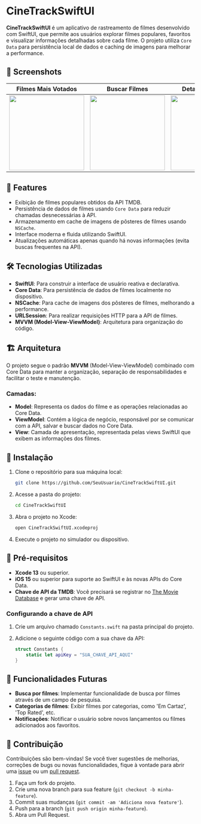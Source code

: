 # CineTrackSwiftUI

**CineTrackSwiftUI** é um aplicativo de rastreamento de filmes desenvolvido com SwiftUI, que permite aos usuários explorar filmes populares, favoritos e visualizar informações detalhadas sobre cada filme. O projeto utiliza `Core Data` para persistência local de dados e caching de imagens para melhorar a performance.


## 🎨 Screenshots

| Filmes Mais Votados | Buscar Filmes | Detalhes do Filme |
|:-------------------------:|:-------------------------:|:-------------------------:|
| <img src="https://i.imgur.com/iuCKwOr.png" width="200"/> | <img src="https://i.imgur.com/Lrvdbkn.png" width="200"/> | <img src="https://i.imgur.com/0KIsn6g.png" width="200"/>



## 📱 Features

- Exibição de filmes populares obtidos da API TMDB.
- Persistência de dados de filmes usando `Core Data` para reduzir chamadas desnecessárias à API.
- Armazenamento em cache de imagens de pôsteres de filmes usando `NSCache`.
- Interface moderna e fluida utilizando SwiftUI.
- Atualizações automáticas apenas quando há novas informações (evita buscas frequentes na API).

## 🛠️ Tecnologias Utilizadas

- **SwiftUI**: Para construir a interface de usuário reativa e declarativa.
- **Core Data**: Para persistência de dados de filmes localmente no dispositivo.
- **NSCache**: Para cache de imagens dos pôsteres de filmes, melhorando a performance.
- **URLSession**: Para realizar requisições HTTP para a API de filmes.
- **MVVM (Model-View-ViewModel)**: Arquitetura para organização do código.
  
## 🏗️ Arquitetura

O projeto segue o padrão **MVVM** (Model-View-ViewModel) combinado com Core Data para manter a organização, separação de responsabilidades e facilitar o teste e manutenção.

### Camadas:

- **Model**: Representa os dados do filme e as operações relacionadas ao Core Data.
- **ViewModel**: Contém a lógica de negócio, responsável por se comunicar com a API, salvar e buscar dados no Core Data.
- **View**: Camada de apresentação, representada pelas views SwiftUI que exibem as informações dos filmes.

## 🔧 Instalação

1. Clone o repositório para sua máquina local:

    ```bash
    git clone https://github.com/SeuUsuario/CineTrackSwiftUI.git
    ```

2. Acesse a pasta do projeto:

    ```bash
    cd CineTrackSwiftUI
    ```

3. Abra o projeto no Xcode:

    ```bash
    open CineTrackSwiftUI.xcodeproj
    ```

4. Execute o projeto no simulador ou dispositivo.

## 🔑 Pré-requisitos

- **Xcode 13** ou superior.
- **iOS 15** ou superior para suporte ao SwiftUI e às novas APIs do Core Data.
- **Chave de API da TMDB**: Você precisará se registrar no [The Movie Database](https://www.themoviedb.org/) e gerar uma chave de API.

### Configurando a chave de API

1. Crie um arquivo chamado `Constants.swift` na pasta principal do projeto.
2. Adicione o seguinte código com a sua chave da API:

    ```swift
    struct Constants {
        static let apiKey = "SUA_CHAVE_API_AQUI"
    }
    ```

## 🚀 Funcionalidades Futuras

- **Busca por filmes**: Implementar funcionalidade de busca por filmes através de um campo de pesquisa.
- **Categorias de filmes**: Exibir filmes por categorias, como 'Em Cartaz', 'Top Rated', etc.
- **Notificações**: Notificar o usuário sobre novos lançamentos ou filmes adicionados aos favoritos.

## 🤝 Contribuição

Contribuições são bem-vindas! Se você tiver sugestões de melhorias, correções de bugs ou novas funcionalidades, fique à vontade para abrir uma [issue](https://github.com/SeuUsuario/CineTrackSwiftUI/issues) ou um [pull request](https://github.com/SeuUsuario/CineTrackSwiftUI/pulls).

1. Faça um fork do projeto.
2. Crie uma nova branch para sua feature (`git checkout -b minha-feature`).
3. Commit suas mudanças (`git commit -am 'Adiciona nova feature'`).
4. Push para a branch (`git push origin minha-feature`).
5. Abra um Pull Request.
